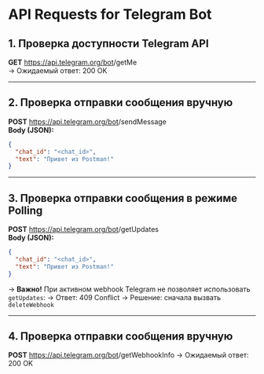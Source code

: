 

# API Requests for Telegram Bot

##  1. Проверка доступности Telegram API
**GET** https://api.telegram.org/bot<TOKEN>/getMe  
→ Ожидаемый ответ: 200 OK

---

##  2. Проверка отправки сообщения вручную
**POST** https://api.telegram.org/bot<TOKEN>/sendMessage  
**Body (JSON):**
```json
{
  "chat_id": "<chat_id>",
  "text": "Привет из Postman!"
}
```
---

##  3. Проверка отправки сообщения в режиме Polling
**POST** https://api.telegram.org/bot<TOKEN>/getUpdates  
**Body (JSON):**
```json
{
  "chat_id": "<chat_id>",
  "text": "Привет из Postman!"
}
```
→ **Важно!**
При активном webhook Telegram не позволяет использовать `getUpdates`:
→ Ответ: 409 Conflict
→ Решение: сначала вызвать `deleteWebhook`
 
---

##  4. Проверка отправки сообщения вручную
**POST** https://api.telegram.org/bot<TOKEN>/getWebhookInfo 
→ Ожидаемый ответ: 200 OK

